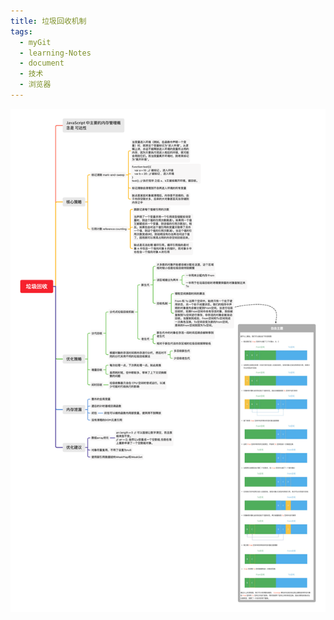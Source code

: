 ```yaml
---
title: 垃圾回收机制
tags:
  - myGit
  - learning-Notes
  - document
  - 技术
  - 浏览器
---
```


![垃圾回收机制](/images/垃圾回收.png)